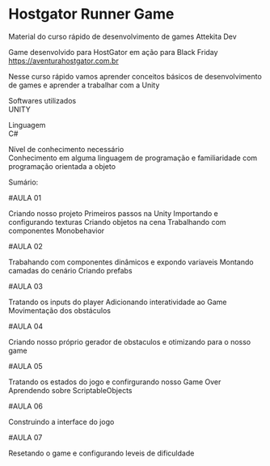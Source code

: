 # Hostgator Runner Game
Material do curso rápido de desenvolvimento de games Attekita Dev

Game desenvolvido para HostGator em ação para Black Friday https://aventurahostgator.com.br

Nesse curso rápido vamos aprender conceitos básicos de desenvolvimento de games e aprender a trabalhar com a Unity

Softwares utilizados<br>
UNITY

Linguagem<br>
C#

Nível de conhecimento necessário<br>
Conhecimento em alguma linguagem de programação e familiaridade com programação orientada a objeto

Sumário:

#AULA 01

Criando nosso projeto
Primeiros passos na Unity
Importando e configurando texturas
Criando objetos na cena
Trabalhando com componentes Monobehavior

#AULA 02

Trabahando com componentes dinâmicos e expondo variaveis
Montando camadas do cenário
Criando prefabs

#AULA 03

Tratando os inputs do player
Adicionando interatividade ao Game
Movimentação dos obstáculos

#AULA 04

Criando nosso próprio gerador de obstaculos e otimizando para o nosso game

#AULA 05

Tratando os estados do jogo e confirgurando nosso Game Over
Aprendendo sobre ScriptableObjects

#AULA 06

Construindo a interface do jogo

#AULA 07

Resetando o game e configurando leveis de dificuldade
